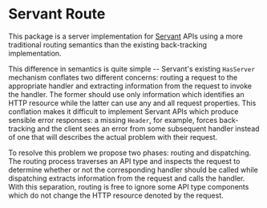 Servant Route
=============

This package is a server implementation for [Servant][0] APIs using a more
traditional routing semantics than the existing back-tracking implementation.

[0]: https://github.com/haskell-servant/

This difference in semantics is quite simple -- Servant's existing `HasServer`
mechanism conflates two different concerns: routing a request to the
appropriate handler and extracting information from the request to invoke the
handler. The former should use only information which identifies an HTTP
resource while the latter can use any and all request properties. This
conflation makes it difficult to implement Servant APIs which produce sensible
error responses: a missing `Header`, for example, forces back-tracking and the
client sees an error from some subsequent handler instead of one that will
describes the actual problem with their request.

To resolve this problem we propose two phases: routing and dispatching. The
routing process traverses an API type and inspects the request to determine
whether or not the corresponding handler should be called while dispatching
extracts information from the request and calls the handler. With this
separation, routing is free to ignore some API type components which do not
change the HTTP resource denoted by the request.
